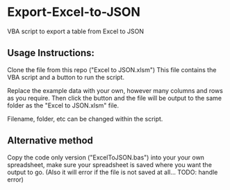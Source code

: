 # Export-Excel-to-JSON
VBA script to export a table from Excel to JSON


## Usage Instructions:

Clone the file from this repo ("Excel to JSON.xlsm")
This file contains the VBA script and a button to run the script.

Replace the example data with your own, however many columns and
rows as you require. Then click the button and the file will be 
output to the same folder as the "Excel to JSON.xlsm" file.

Filename, folder, etc can be changed within the script.


## Alternative method

Copy the code only version ("ExcelToJSON.bas") into your your own
spreadsheet, make sure your spreadsheet is saved where you want 
the output to go. (Also it will error if the file is not saved at
all... TODO: handle error)
